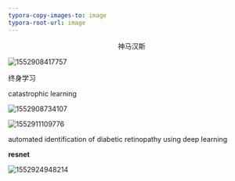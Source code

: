 ```yaml
---
typora-copy-images-to: image
typora-root-url: image
---
```


<center>神马汉斯</center>

![1552908417757](/1552908417757.png)

终身学习

catastrophic learning

![1552908734107](/1552908734107.png)

![1552911109776](/1552911109776.png)

automated identification of diabetic retinopathy using deep learning 

**resnet**



![1552924948214](/1552924948214.png)

